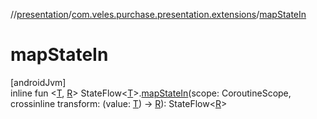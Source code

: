 //[presentation](../../index.md)/[com.veles.purchase.presentation.extensions](index.md)/[mapStateIn](map-state-in.md)

# mapStateIn

[androidJvm]\
inline fun &lt;[T](map-state-in.md), [R](map-state-in.md)&gt; StateFlow&lt;[T](map-state-in.md)&gt;.[mapStateIn](map-state-in.md)(scope: CoroutineScope, crossinline transform: (value: [T](map-state-in.md)) -&gt; [R](map-state-in.md)): StateFlow&lt;[R](map-state-in.md)&gt;
